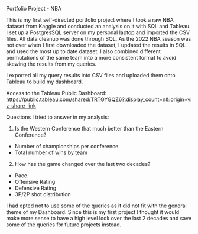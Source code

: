 Portfolio Project - NBA 

This is my first self-directed portfolio project where I took a raw NBA dataset from Kaggle and conducted an analysis on it with SQL and Tableau. I set up a PostgresSQL server on my personal laptop and imported the CSV files.  All data cleanup was done through SQL.  As the 2022 NBA season was not over when I first downloaded the dataset, I updated the results in SQL and used the most up to date dataset. I also combined different permutations of the same team into a more consistent format to avoid skewing the results from my queries.

I exported all my query results into CSV files and uploaded them onto Tableau to build my dashboard.

Access to the Tableau Public Dashboard: 
https://public.tableau.com/shared/TRTGYGQZ6?:display_count=n&:origin=viz_share_link 

Questions I tried to answer in my analysis:

1. Is the Western Conference that much better than the Eastern Conference?

- Number of championships per conference
- Total number of wins by team

2. How has the game changed over the last two decades?

- Pace
- Offensive Rating
- Defensive Rating
- 3P/2P shot distribution

I had opted not to use some of the queries as it did not fit with the general theme of my Dashboard. Since this is my first project I thought it would make more sense to have a high level look over the last 2 decades and save some of the queries for future projects instead.
